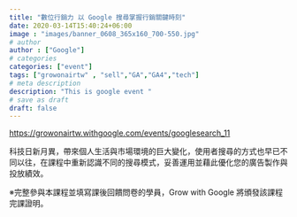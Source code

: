 ```yaml
---
title: "數位行銷力 以 Google 搜尋掌握行銷關鍵時刻"
date: 2020-03-14T15:40:24+06:00
image : "images/banner_0608_365x160_700-550.jpg"
# author
author : ["Google"]
# categories
categories: ["event"]
tags: ["growonairtw" , "sell","GA","GA4","tech"]
# meta description
description: "This is google event "
# save as draft
draft: false
---
```


https://growonairtw.withgoogle.com/events/googlesearch_11

科技日新月異，帶來個人生活與市場環境的巨大變化，使用者搜尋的方式也早已不同以往，在課程中重新認識不同的搜尋模式，妥善運用並藉此優化您的廣告製作與投放績效。

※完整參與本課程並填寫課後回饋問卷的學員，Grow with Google 將頒發該課程完課證明。